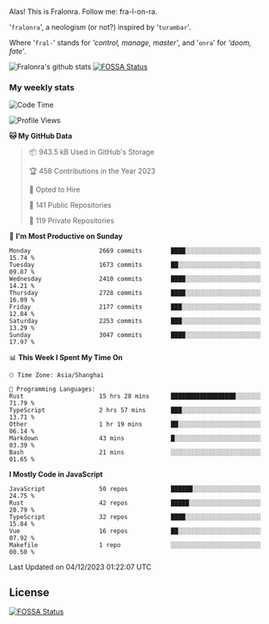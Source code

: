 Alas! This is Fralonra. Follow me: fra-l-on-ra.

'`fralonra`', a neologism (or not?) inspired by '`turambar`'.

Where '`fral-`' stands for *'control, manage, master'*, and '`onra`' for *'doom, fate'*.

![Fralonra's github stats](https://github-readme-stats.vercel.app/api?username=fralonra)
[![FOSSA Status](https://app.fossa.com/api/projects/git%2Bgithub.com%2Ffralonra%2Ffralonra.svg?type=shield)](https://app.fossa.com/projects/git%2Bgithub.com%2Ffralonra%2Ffralonra?ref=badge_shield)

### My weekly stats

<!--START_SECTION:waka-->
![Code Time](http://img.shields.io/badge/Code%20Time-4%2C287%20hrs%202%20mins-blue)

![Profile Views](http://img.shields.io/badge/Profile%20Views-0-blue)

**🐱 My GitHub Data** 

> 📦 943.5 kB Used in GitHub's Storage 
 > 
> 🏆 458 Contributions in the Year 2023
 > 
> 💼 Opted to Hire
 > 
> 📜 141 Public Repositories 
 > 
> 🔑 119 Private Repositories 
 > 
📅 **I'm Most Productive on Sunday** 

```text
Monday                   2669 commits        ████░░░░░░░░░░░░░░░░░░░░░   15.74 % 
Tuesday                  1673 commits        ██░░░░░░░░░░░░░░░░░░░░░░░   09.87 % 
Wednesday                2410 commits        ████░░░░░░░░░░░░░░░░░░░░░   14.21 % 
Thursday                 2728 commits        ████░░░░░░░░░░░░░░░░░░░░░   16.09 % 
Friday                   2177 commits        ███░░░░░░░░░░░░░░░░░░░░░░   12.84 % 
Saturday                 2253 commits        ███░░░░░░░░░░░░░░░░░░░░░░   13.29 % 
Sunday                   3047 commits        ████░░░░░░░░░░░░░░░░░░░░░   17.97 % 
```


📊 **This Week I Spent My Time On** 

```text
🕑︎ Time Zone: Asia/Shanghai

💬 Programming Languages: 
Rust                     15 hrs 28 mins      ██████████████████░░░░░░░   71.79 % 
TypeScript               2 hrs 57 mins       ███░░░░░░░░░░░░░░░░░░░░░░   13.71 % 
Other                    1 hr 19 mins        ██░░░░░░░░░░░░░░░░░░░░░░░   06.14 % 
Markdown                 43 mins             █░░░░░░░░░░░░░░░░░░░░░░░░   03.39 % 
Bash                     21 mins             ░░░░░░░░░░░░░░░░░░░░░░░░░   01.65 % 
```

**I Mostly Code in JavaScript** 

```text
JavaScript               50 repos            ██████░░░░░░░░░░░░░░░░░░░   24.75 % 
Rust                     42 repos            █████░░░░░░░░░░░░░░░░░░░░   20.79 % 
TypeScript               32 repos            ████░░░░░░░░░░░░░░░░░░░░░   15.84 % 
Vue                      16 repos            ██░░░░░░░░░░░░░░░░░░░░░░░   07.92 % 
Makefile                 1 repo              ░░░░░░░░░░░░░░░░░░░░░░░░░   00.50 % 
```




 Last Updated on 04/12/2023 01:22:07 UTC
<!--END_SECTION:waka-->

## License
[![FOSSA Status](https://app.fossa.com/api/projects/git%2Bgithub.com%2Ffralonra%2Ffralonra.svg?type=large)](https://app.fossa.com/projects/git%2Bgithub.com%2Ffralonra%2Ffralonra?ref=badge_large)